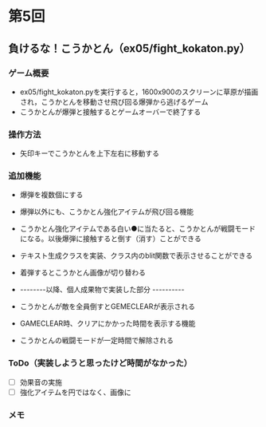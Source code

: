 # 第5回
## 負けるな！こうかとん（ex05/fight_kokaton.py）
### ゲーム概要
- ex05/fight_kokaton.pyを実行すると，1600x900のスクリーンに草原が描画され，こうかとんを移動させ飛び回る爆弾から逃げるゲーム
- こうかとんが爆弾と接触するとゲームオーバーで終了する
### 操作方法
- 矢印キーでこうかとんを上下左右に移動する
### 追加機能
- 爆弾を複数個にする
- 爆弾以外にも、こうかとん強化アイテムが飛び回る機能
- こうかとん強化アイテムである白い●に当たると、こうかとんが戦闘モードになる。以後爆弾に接触すると倒す（消す）ことができる
- テキスト生成クラスを実装、クラス内のblit関数で表示させることができる
- 着弾するとこうかとん画像が切り替わる

- --------以降、個人成果物で実装した部分 ----------
- こうかとんが敵を全員倒すとGEMECLEARが表示される
- GAMECLEAR時、クリアにかかった時間を表示する機能
- こうかとんの戦闘モードが一定時間で解除される
### ToDo（実装しようと思ったけど時間がなかった）
- [ ] 効果音の実施
- [ ] 強化アイテムを円ではなく、画像に
### メモ